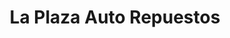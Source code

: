 ---
title: "La Plaza Auto Repuestos"
url: /san-sebastian/la-plaza-auto-repuestos/
shop: Autoteile
---